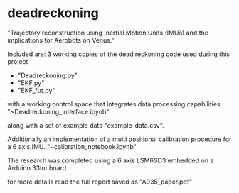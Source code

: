# deadreckoning
"Trajectory reconstruction using Inertial Motion Units (IMUs) and the implications for Aerobots on Venus."

Included are:
3 working copies of the dead reckoning code used during this project
- "Deadreckoning.py"
- "EKF.py"
- "EKF_fut.py"

with a working control space that integrates data processing capabilities "~Deadreckoning_interface.ipynb"

along with a set of example data "example_data.csv".

Additionally an implementation of a multi positional calibration procedure for a 6 axis IMU. "~calibration_notebook.ipynb"

The research was completed using a 6 axis LSM6SD3 embedded on a Arduino 33Iot board.

for more details read the full report saved as "A035_paper.pdf"
